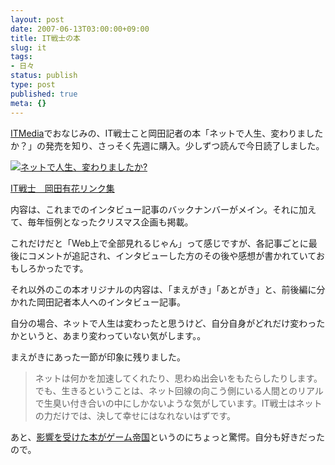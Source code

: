 ```yaml
---
layout: post
date: 2007-06-13T03:00:00+09:00
title: IT戦士の本
slug: it
tags:
- 日々
status: publish
type: post
published: true
meta: {}
---
```

<a href="http://www.itmedia.co.jp/">ITMedia</a>でおなじみの、IT戦士こと岡田記者の本「ネットで人生、変わりましたか？」の発売を知り、さっそく先週に購入。少しずつ読んで今日読了しました。

<a href="http://www.amazon.co.jp/exec/obidos/ASIN/4797337370/masawo-22/ref=nosim/" name="amazletlink" target="_blank"><img src="http://ec1.images-amazon.com/images/I/11kaZufjZuL.jpg" alt="ネットで人生、変わりましたか?" style="border: none;" /></a>

<a title="IT戦士　岡田有花リンク集" href="http://www8.plala.or.jp/garden/note/it.html">IT戦士　岡田有花リンク集</a>

<!--more-->
内容は、これまでのインタビュー記事のバックナンバーがメイン。それに加えて、毎年恒例となったクリスマス企画も掲載。

これだけだと「Web上で全部見れるじゃん」って感じですが、各記事ごとに最後にコメントが追記され、インタビューした方のその後や感想が書かれていておもしろかったです。

それ以外のこの本オリジナルの内容は、「まえがき」「あとがき」と、前後編に分かれた岡田記者本人へのインタビュー記事。

自分の場合、ネットで人生は変わったと思うけど、自分自身がどれだけ変わったかというと、あまり変わっていない気がします。。

まえがきにあった一節が印象に残りました。

<blockquote>
ネットは何かを加速してくれたり、思わぬ出会いをもたらしたりします。でも、生きるということは、ネット回線の向こう側にいる人間とのリアルで生臭い付き合いの中にしかないような気がしています。IT戦士はネットの力だけでは、決して幸せにはなれないはずです。
</blockquote>
あと、<a href="http://www.itmedia.co.jp/bizid/articles/0606/29/news105.html">影響を受けた本がゲーム帝国</a>というのにちょっと驚愕。自分も好きだったので。
